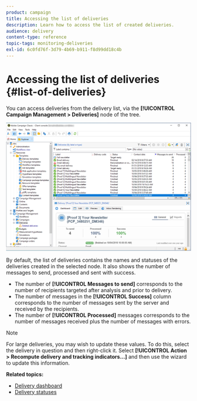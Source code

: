 ```yaml
---
product: campaign
title: Accessing the list of deliveries
description: Learn how to access the list of created deliveries.
audience: delivery
content-type: reference
topic-tags: monitoring-deliveries
exl-id: 6c0fd76f-3d79-4b69-b911-f8d99dd18c4b
---
```

# Accessing the list of deliveries {#list-of-deliveries}

You can access deliveries from the delivery list, via the **[!UICONTROL Campaign Management > Deliveries]** node of the tree.

![](assets/deliveries-list.png)

By default, the list of deliveries contains the names and statuses of the deliveries created in the selected node. It also shows the number of messages to send, processed and sent with success.

* The number of **[!UICONTROL Messages to send]** corresponds to the number of recipients targeted after analysis and prior to delivery.
* The number of messages in the **[!UICONTROL Success]** column corresponds to the number of messages sent by the server and received by the recipients.
* The number of **[!UICONTROL Processed]** messages corresponds to the number of messages received plus the number of messages with errors.

>[!NOTE]
>
>For large deliveries, you may wish to update these values. To do this, select the delivery in question and then right-click it. Select **[!UICONTROL Action > Recompute delivery and tracking indicators...]** and then use the wizard to update this information.

**Related topics:**

* [Delivery dashboard](../../delivery/using/delivery-dashboard.md)
* [Delivery statuses](../../delivery/using/delivery-statuses.md)
